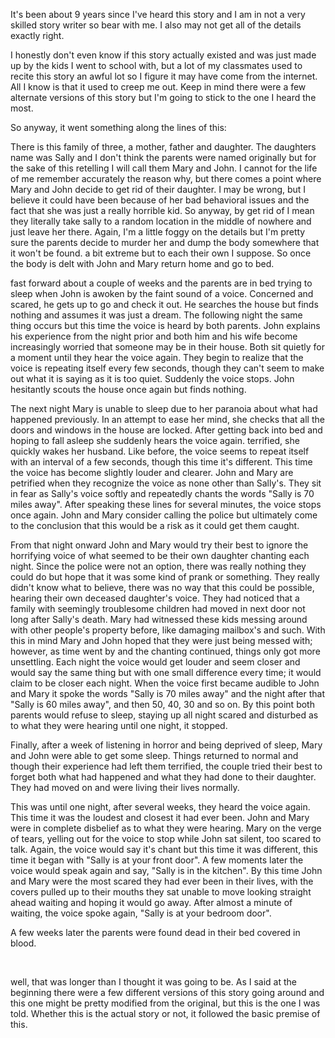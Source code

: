It's been about 9 years since I've heard this story and I am in not a very skilled story writer so bear with me. I also may not get all of the details exactly right. 

I honestly don't even know if this story actually existed and was just made up by the kids I went to school with, but a lot of my classmates used to recite this story an awful lot so I figure it may have come from the internet. All I know is that it used to creep me out. Keep in mind there were a few alternate versions of this story but I'm going to stick to the one I heard the most.

So anyway, it went something along the lines of this:

There is this family of three, a mother, father and daughter. The daughters name was Sally and I don't think the parents were named originally but for the sake of this retelling I will call them Mary and John.  I cannot for the life of me remember accurately the reason why, but there comes a point where Mary and John decide to get rid of their daughter. I may be wrong, but I believe it could have been because of her bad behavioral issues and the fact that she was just a really horrible kid. So anyway, by get rid of I mean they literally take sally to a random location in the middle of nowhere and just leave her there. Again, I'm a little foggy on the details but I'm pretty sure the parents decide to murder her and dump the body somewhere that it won't be found. a bit extreme but to each their own I suppose. So once the body is delt with John and Mary return home and go to bed. 

fast forward about a couple of weeks and the parents are in bed trying to sleep when John is awoken by the faint sound of a voice. Concerned and scared, he gets up to go and check it out. He searches the house but finds nothing and assumes it was just a dream. The following night the same thing occurs but this time the voice is heard by both parents. John explains his experience from the night prior and both him and his wife become increasingly worried that someone may be in their house. Both sit quietly for a moment until they hear the voice again. They begin to realize that the voice is repeating itself every few seconds, though they can't seem to make out what it is saying as it is too quiet. Suddenly the voice stops. John hesitantly scouts the house once again but finds nothing. 

The next night Mary is unable to sleep due to her paranoia about what had happened previously. In an attempt to ease her mind, she checks that all the doors and windows in the house are locked. After getting back into bed and hoping to fall asleep she suddenly hears the voice again. terrified, she quickly wakes her husband. Like before, the voice seems to repeat itself with an interval of a few seconds, though this time it's different. This time the voice has become slightly louder and clearer. John and Mary are petrified when they recognize the voice as none other than Sally's. They sit in fear as Sally's voice softly and repeatedly chants the words "Sally is 70 miles away". After speaking these lines for several minutes, the voice stops once again. John and Mary consider calling the police but ultimately come to the conclusion that this would be a risk as it could get them caught.

From that night onward John and Mary would try their best to ignore the horrifying voice of what seemed to be their own daughter chanting each night. Since the police were not an option, there was really nothing they could do but hope that it was some kind of prank or something. They really didn't know what to believe, there was no way that this could be possible, hearing their own deceased daughter's voice. They had noticed that a family with seemingly troublesome children had moved in next door not long after Sally's death. Mary had witnessed these kids messing around with other people's property before, like damaging mailbox's and such. With this in mind Mary and John hoped that they were just being messed with; however, as time went by and the chanting continued, things only got more unsettling. Each night the voice would get louder and seem closer and would say the same thing but with one small difference every time; it would claim to be closer each night. When the voice first became audible to John and Mary it spoke the words "Sally is 70 miles away" and the night after that "Sally is 60 miles away", and then 50, 40, 30 and so on. By this point both parents would refuse to sleep, staying up all night scared and disturbed as to what they were hearing until one night, it stopped. 

Finally, after a week of listening in horror and being deprived of sleep, Mary and John were able to get some sleep. Things returned to normal and though their experience had left them terrified, the couple tried their best to forget both what had happened and what they had done to their daughter. They had moved on and were living their lives normally.

This was until one night, after several weeks, they heard the voice again. This time it was the loudest and closest it had ever been. John and Mary were in complete disbelief as to what they were hearing. Mary on the verge of tears, yelling out for the voice to stop while John sat silent, too scared to talk. Again, the voice would say it's chant but this time it was different, this time it began with "Sally is at your front door". A few moments later the voice would speak again and say, "Sally is in the kitchen". By this time John and Mary were the most scared they had ever been in their lives, with the covers pulled up to their mouths they sat unable to move looking straight ahead waiting and hoping it would go away. After almost a minute of waiting, the voice spoke again, "Sally is at your bedroom door".

A few weeks later the parents were found dead in their bed covered in blood.

&#x200B;

well, that was longer than I thought it was going to be. As I said at the beginning there were a few different versions of this story going around and this one might be pretty modified from the original, but this is the one I was told. Whether this is the actual story or not, it followed the basic premise of this.